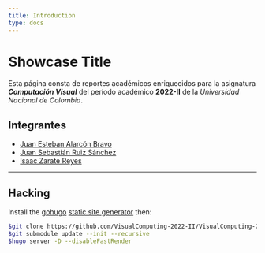 ```yaml
---
title: Introduction
type: docs
---
```


# Showcase Title

Esta página consta de reportes académicos enriquecidos para la asignatura _**Computación Visual**_ del período académico **2022-II** de la _Universidad Nacional de Colombia_.

## Integrantes
* [Juan Esteban Alarcón Bravo](https://github.com/jalarconb)
* [Juan Sebastián Ruiz Sánchez](https://github.com/jusruizsa)
* [Isaac Zarate Reyes](https://github.com/izarater)

---

## Hacking

Install the [gohugo](https://gohugo.io/) [static site generator](https://jamstack.org/generators/) then:

```sh
$git clone https://github.com/VisualComputing-2022-II/VisualComputing-2022-II.github.io
$git submodule update --init --recursive
$hugo server -D --disableFastRender
```